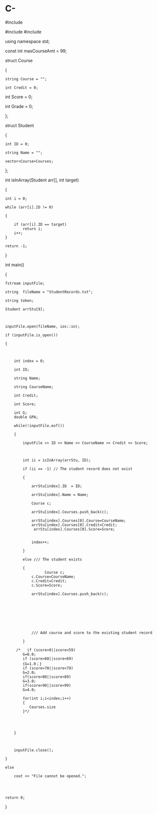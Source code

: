 # C-
#include <iostream>

#include <fstream>
#include<vector>

 

using namespace std;

const int maxCourseAmt = 99;

 

struct Course

{

    string Course = "";

    int Credit = 0;

int Score = 0;

int Grade = 0;

};

 

struct Student

{

    int ID = 0;

    string Name = "";

    vector<Course>Courses;

};

 

int isInArray(Student arr[], int target)

{

    int i = 0;

    while (arr[i].ID != 0)

    {

        if (arr[i].ID == target)
            return i;
        i++;
    }

    return -1;
    


}
 

int main()

{

    fstream inputFile;

    string  fileName = "StudentRecords.txt";

    string token;

    Student arrStu[9];

 

    inputFile.open(fileName, ios::in);

    if (inputFile.is_open())

    {

 

        int index = 0;

        int ID;

        string Name;

        string CourseName;

        int Credit;

        int Score;
        
        int G;
        double GPA;

        while(!inputFile.eof())

        {

            inputFile >> ID >> Name >> CourseName >> Credit >> Score;

 

            int ii = isInArray(arrStu, ID);

            if (ii == -1) // The student record does not exist

            {

                arrStu[index].ID  = ID;

                arrStu[index].Name = Name;
                
                Course c;

                arrStu[index].Courses.push_back(c);

                arrStu[index].Courses[0].Course=CourseName;
                arrStu[index].Courses[0].Credit=Credit;
                 arrStu[index].Courses[0].Score=Score;
                

                index++;

            }

            else /// The student exists

            {
                      Course c;
                c.Course=CourseName;
                c.Credit=Credit;
                c.Score=Score;

                arrStu[index].Courses.push_back(c);

           
                
               

               
                

                /// Add course and score to the existing student record

            }
            
         /*   if (score>0||score<59)
            G=0.0; 
            if (score>60||score<69)
            {G=1.0；}
            if (score>70||score<79)
            G=2.0;
            if(score>80||score<89)
            G=3.0;
            if(score>90||score<99)
            G=4.0;
            
            for(int i;i<index;i++)
            {
               Courses.size
            }*/
            
            
            
            
        }
        
        

        inputFile.close();

    }

    else

        cout << "File cannot be opened.";
        
        
        

    return 0;

}
